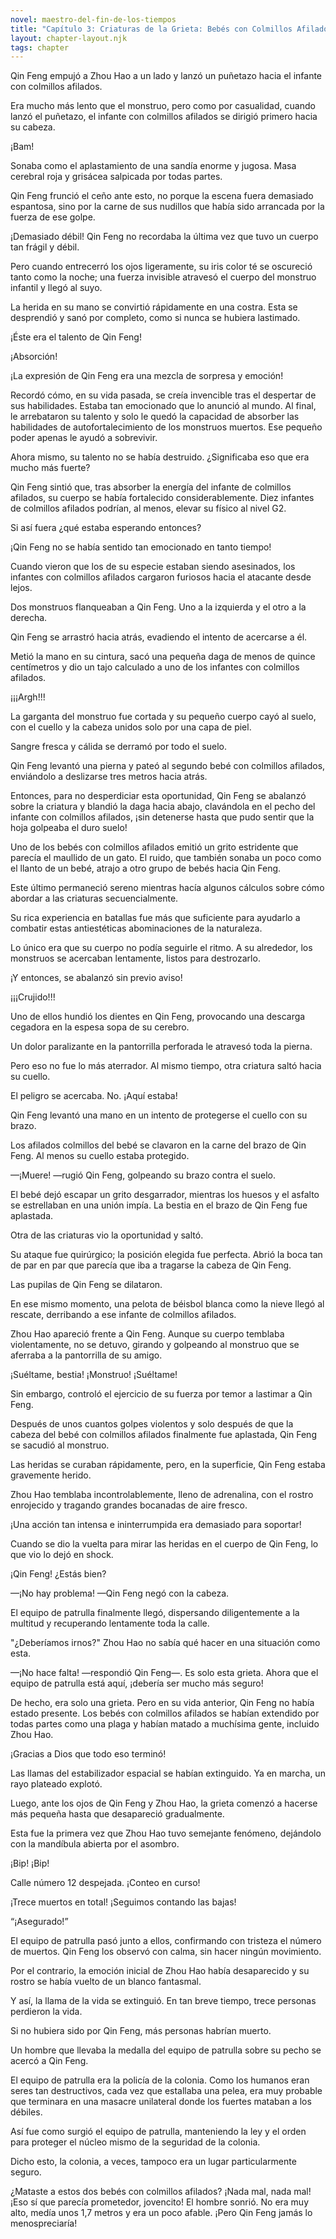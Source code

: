 ```yaml
---
novel: maestro-del-fin-de-los-tiempos
title: "Capítulo 3: Criaturas de la Grieta: Bebés con Colmillos Afilados"
layout: chapter-layout.njk
tags: chapter
---
```

<!--StartFragment-->

Qin Feng empujó a Zhou Hao a un lado y lanzó un puñetazo hacia el infante con colmillos afilados.

Era mucho más lento que el monstruo, pero como por casualidad, cuando lanzó el puñetazo, el infante con colmillos afilados se dirigió primero hacia su cabeza.

¡Bam!

Sonaba como el aplastamiento de una sandía enorme y jugosa. Masa cerebral roja y grisácea salpicada por todas partes.

Qin Feng frunció el ceño ante esto, no porque la escena fuera demasiado espantosa, sino por la carne de sus nudillos que había sido arrancada por la fuerza de ese golpe.

¡Demasiado débil! Qin Feng no recordaba la última vez que tuvo un cuerpo tan frágil y débil.

Pero cuando entrecerró los ojos ligeramente, su iris color té se oscureció tanto como la noche; una fuerza invisible atravesó el cuerpo del monstruo infantil y llegó al suyo.

La herida en su mano se convirtió rápidamente en una costra. Esta se desprendió y sanó por completo, como si nunca se hubiera lastimado.

¡Éste era el talento de Qin Feng!

¡Absorción!

¡La expresión de Qin Feng era una mezcla de sorpresa y emoción!

Recordó cómo, en su vida pasada, se creía invencible tras el despertar de sus habilidades. Estaba tan emocionado que lo anunció al mundo. Al final, le arrebataron su talento y solo le quedó la capacidad de absorber las habilidades de autofortalecimiento de los monstruos muertos. Ese pequeño poder apenas le ayudó a sobrevivir.

Ahora mismo, su talento no se había destruido. ¿Significaba eso que era mucho más fuerte?

Qin Feng sintió que, tras absorber la energía del infante de colmillos afilados, su cuerpo se había fortalecido considerablemente. Diez infantes de colmillos afilados podrían, al menos, elevar su físico al nivel G2.

Si así fuera ¿qué estaba esperando entonces?

¡Qin Feng no se había sentido tan emocionado en tanto tiempo!

Cuando vieron que los de su especie estaban siendo asesinados, los infantes con colmillos afilados cargaron furiosos hacia el atacante desde lejos.

Dos monstruos flanqueaban a Qin Feng. Uno a la izquierda y el otro a la derecha.

Qin Feng se arrastró hacia atrás, evadiendo el intento de acercarse a él.

Metió la mano en su cintura, sacó una pequeña daga de menos de quince centímetros y dio un tajo calculado a uno de los infantes con colmillos afilados.

¡¡¡Argh!!!

La garganta del monstruo fue cortada y su pequeño cuerpo cayó al suelo, con el cuello y la cabeza unidos solo por una capa de piel.

Sangre fresca y cálida se derramó por todo el suelo.

Qin Feng levantó una pierna y pateó al segundo bebé con colmillos afilados, enviándolo a deslizarse tres metros hacia atrás.

Entonces, para no desperdiciar esta oportunidad, Qin Feng se abalanzó sobre la criatura y blandió la daga hacia abajo, clavándola en el pecho del infante con colmillos afilados, ¡sin detenerse hasta que pudo sentir que la hoja golpeaba el duro suelo!

Uno de los bebés con colmillos afilados emitió un grito estridente que parecía el maullido de un gato. El ruido, que también sonaba un poco como el llanto de un bebé, atrajo a otro grupo de bebés hacia Qin Feng.

Este último permaneció sereno mientras hacía algunos cálculos sobre cómo abordar a las criaturas secuencialmente.

Su rica experiencia en batallas fue más que suficiente para ayudarlo a combatir estas antiestéticas abominaciones de la naturaleza.

Lo único era que su cuerpo no podía seguirle el ritmo. A su alrededor, los monstruos se acercaban lentamente, listos para destrozarlo.

¡Y entonces, se abalanzó sin previo aviso!

¡¡¡Crujido!!!

Uno de ellos hundió los dientes en Qin Feng, provocando una descarga cegadora en la espesa sopa de su cerebro.

Un dolor paralizante en la pantorrilla perforada le atravesó toda la pierna.

Pero eso no fue lo más aterrador. Al mismo tiempo, otra criatura saltó hacia su cuello.

El peligro se acercaba. No. ¡Aquí estaba!

Qin Feng levantó una mano en un intento de protegerse el cuello con su brazo.

Los afilados colmillos del bebé se clavaron en la carne del brazo de Qin Feng. Al menos su cuello estaba protegido.

—¡Muere! —rugió Qin Feng, golpeando su brazo contra el suelo.

El bebé dejó escapar un grito desgarrador, mientras los huesos y el asfalto se estrellaban en una unión impía. La bestia en el brazo de Qin Feng fue aplastada.

Otra de las criaturas vio la oportunidad y saltó.

Su ataque fue quirúrgico; la posición elegida fue perfecta. Abrió la boca tan de par en par que parecía que iba a tragarse la cabeza de Qin Feng.

Las pupilas de Qin Feng se dilataron.

En ese mismo momento, una pelota de béisbol blanca como la nieve llegó al rescate, derribando a ese infante de colmillos afilados.

Zhou Hao apareció frente a Qin Feng. Aunque su cuerpo temblaba violentamente, no se detuvo, girando y golpeando al monstruo que se aferraba a la pantorrilla de su amigo.

¡Suéltame, bestia! ¡Monstruo! ¡Suéltame!

Sin embargo, controló el ejercicio de su fuerza por temor a lastimar a Qin Feng.

Después de unos cuantos golpes violentos y solo después de que la cabeza del bebé con colmillos afilados finalmente fue aplastada, Qin Feng se sacudió al monstruo.

Las heridas se curaban rápidamente, pero, en la superficie, Qin Feng estaba gravemente herido.

Zhou Hao temblaba incontrolablemente, lleno de adrenalina, con el rostro enrojecido y tragando grandes bocanadas de aire fresco.

¡Una acción tan intensa e ininterrumpida era demasiado para soportar!

Cuando se dio la vuelta para mirar las heridas en el cuerpo de Qin Feng, lo que vio lo dejó en shock.

¡Qin Feng! ¿Estás bien?

—¡No hay problema! —Qin Feng negó con la cabeza.

El equipo de patrulla finalmente llegó, dispersando diligentemente a la multitud y recuperando lentamente toda la calle.

"¿Deberíamos irnos?" Zhou Hao no sabía qué hacer en una situación como esta.

—¡No hace falta! —respondió Qin Feng—. Es solo esta grieta. Ahora que el equipo de patrulla está aquí, ¡debería ser mucho más seguro!

De hecho, era solo una grieta. Pero en su vida anterior, Qin Feng no había estado presente. Los bebés con colmillos afilados se habían extendido por todas partes como una plaga y habían matado a muchísima gente, incluido Zhou Hao.

¡Gracias a Dios que todo eso terminó!

Las llamas del estabilizador espacial se habían extinguido. Ya en marcha, un rayo plateado explotó.

Luego, ante los ojos de Qin Feng y Zhou Hao, la grieta comenzó a hacerse más pequeña hasta que desapareció gradualmente.

Esta fue la primera vez que Zhou Hao tuvo semejante fenómeno, dejándolo con la mandíbula abierta por el asombro.

¡Bip! ¡Bip!

Calle número 12 despejada. ¡Conteo en curso!

¡Trece muertos en total! ¡Seguimos contando las bajas!

“¡Asegurado!”

El equipo de patrulla pasó junto a ellos, confirmando con tristeza el número de muertos. Qin Feng los observó con calma, sin hacer ningún movimiento.

Por el contrario, la emoción inicial de Zhou Hao había desaparecido y su rostro se había vuelto de un blanco fantasmal.

Y así, la llama de la vida se extinguió. En tan breve tiempo, trece personas perdieron la vida.

Si no hubiera sido por Qin Feng, más personas habrían muerto.

Un hombre que llevaba la medalla del equipo de patrulla sobre su pecho se acercó a Qin Feng.

El equipo de patrulla era la policía de la colonia. Como los humanos eran seres tan destructivos, cada vez que estallaba una pelea, era muy probable que terminara en una masacre unilateral donde los fuertes mataban a los débiles.

Así fue como surgió el equipo de patrulla, manteniendo la ley y el orden para proteger el núcleo mismo de la seguridad de la colonia.

Dicho esto, la colonia, a veces, tampoco era un lugar particularmente seguro.

¿Mataste a estos dos bebés con colmillos afilados? ¡Nada mal, nada mal! ¡Eso sí que parecía prometedor, jovencito! El hombre sonrió. No era muy alto, medía unos 1,7 metros y era un poco afable. ¡Pero Qin Feng jamás lo menospreciaría!

<!--EndFragment-->
